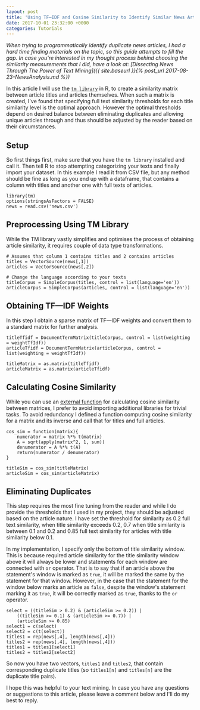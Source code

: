 ```yaml
---
layout: post
title: 'Using TF—IDF and Cosine Similarity to Identify Similar News Articles in R-Programming'
date: 2017-10-01 23:32:00 +0000
categories: Tutorials
---
```


_When trying to programmatically identify duplicate news articles, I had a hard time finding materials on the topic, so this guide attempts to fill the gap. In case you're interested in my thought process behind choosing the similarity measurements that I did, have a look at: [Dissecting News Through The Power of Text Mining]({{ site.baseurl }}{% post_url 2017-08-23-NewsAnalysis.md %})_

In this article I will use the [`tm library`](https://cran.r-project.org/web/packages/tm/index.html) in R, to create a similarity matrix between article titles and articles themselves. When such a matrix is created, I've found that specifying full text similarity thresholds for each title similarity level is the optimal approach. However the optimal thresholds depend on desired balance between eliminating duplicates and allowing unique articles through and thus should be adjusted by the reader based on their circumstances.

## Setup

So first things first, make sure that you have the `tm library` installed and call it. Then tell R to stop attempting categorizing your texts and finally import your dataset. In this example I read it from CSV file, but any method should be fine as long as you end up with a dataframe, that contains a column with titles and another one with full texts of articles.

```
library(tm)
options(stringsAsFactors = FALSE)
news = read.csv('news.csv')
```

## Preprocessing Using TM Library

While the TM library vastly simplifies and optimises the process of obtaining article similarity, it requires couple of data type transformations.

```
# Assumes that column 1 contains titles and 2 contains articles
titles = VectorSource(news[,1])
articles = VectorSource(news[,2])

# Change the language according to your texts
titleCorpus = SimpleCorpus(titles, control = list(language='en'))
articleCorpus = SimpleCorpus(articles, control = list(language='en'))
```

## Obtaining TF—IDF Weights

In this step I obtain a sparse matrix of TF—IDF weights and convert them to a standard matrix for further analysis.

```
titleTfidf = DocumentTermMatrix(titleCorpus, control = list(weighting = weightTfIdf))
articleTfidf = DocumentTermMatrix(articleCorpus, control = list(weighting = weightTfIdf))

titleMatrix = as.matrix(titleTfidf)
articleMatrix = as.matrix(articleTfidf)
```

## Calculating Cosine Similarity

While you can use an [external function](https://stat.ethz.ch/R-manual/R-devel/library/stats/html/dist.html) for calculating cosine similarity between matrices, I prefer to avoid importing additional libraries for trivial tasks. To avoid redundancy I defined a function computing cosine similarity for a matrix and its inverse and call that for titles and full articles.

```
cos_sim = function(matrix){
    numerator = matrix %*% t(matrix)
    A = sqrt(apply(matrix^2, 1, sum))
    denumerator = A %*% t(A)
    return(numerator / denumerator)
}

titleSim = cos_sim(titleMatrix)
articleSim = cos_sim(articleMatrix)
```

## Eliminating Duplicates

This step requires the most fine tuning from the reader and while I do provide the thresholds that I used in my project, they should be adjusted based on the article nature. I have set the threshold for similarity as 0.2 full text similarity, when title similarity exceeds 0.2, 0.7 when title similarity is between 0.1 and 0.2 and 0.85 full text similarity for articles with title similarity below 0.1.

In my implementation, I specify only the bottom of title similarity window. This is because required article similarity for the title similarity window above it will always be lower and statements for each window are connected with `or` operator. That is to say that if an article above the statement's window is marked as `true`, it will be marked the same by the statement for that window. However, in the case that the statement for the window below marks an article as `false`, despite the window's statement marking it as `true`, it will be correctly marked as `true`, thanks to the `or` operator.


```
select = ((titleSim > 0.2) & (articleSim >= 0.2)) |
    ((titleSim >= 0.1) & (articleSim >= 0.7)) |
    (articleSim >= 0.85)
select1 = c(select)
select2 = c(t(select))
titles1 = rep(news[,4], length(news[,4]))
titles2 = rep(news[,4], length(news[,4]))
titles1 = titles1[select1]
titles2 = titles2[select2]
```

So now you have two vectors, `titles1` and `titles2`, that contain corresponding duplicate titles (so `titles1[n]` and `titles[n]` are the duplicate title pairs).

I hope this was helpful to your text mining. In case you have any questions or suggestions to this article, please leave a comment below and I'll do my best to reply.
